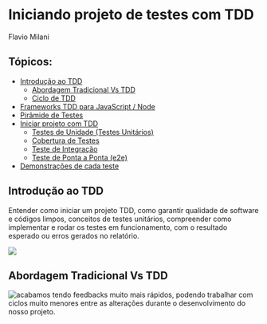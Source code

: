 # Iniciando projeto de testes com TDD

Flavio Milani

## Tópicos:

<!--ts-->
   * [Introdução ao TDD ](#Introducao)
      * [Abordagem Tradicional Vs TDD](#Abordagem)
      * [Ciclo de TDD](#Ciclo)
   * [Frameworks TDD para JavaScript / Node](#Frameworks)
   * [Pirâmide de Testes](#Piramide)
   * [Iniciar projeto com TDD](#iniciar-projeto)
      * [Testes de Unidade (Testes Unitários)](#Teste-de-Unidade)
      * [Cobertura de Testes](#Cobertura-de-Testes)
      * [Teste de Integração](#Teste-de-Integracao)
      * [Teste de Ponta a Ponta (e2e)](#Teste-e2e)
   * [Demonstrações de cada teste](#Demonstracoes)
<!--te-->

### <h2 id="Introducao">Introdução ao TDD</h2>

Entender como iniciar um projeto TDD, como garantir qualidade de software e códigos limpos, 
conceitos de testes unitários, compreender como implementar e rodar os testes em funcionamento, 
com o resultado esperado ou erros gerados no relatório.

<img src="https://feminitech.files.wordpress.com/2017/04/testing-finding-bug.png"/>

### <h2 id="Abordagem">Abordagem Tradicional Vs TDD</h2>

<img src="https://miro.medium.com/max/1010/1*CNyX4rGOg3cjYBW6wpMtDQ.png" alt="acabamos tendo feedbacks muito mais rápidos, podendo trabalhar com ciclos muito menores entre as alterações durante o desenvolvimento do nosso projeto." />
